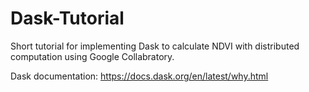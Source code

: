 # Dask-Tutorial
Short tutorial for implementing Dask to calculate NDVI with distributed computation using Google Collabratory.

Dask documentation: https://docs.dask.org/en/latest/why.html
